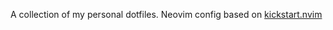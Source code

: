 A collection of my personal dotfiles.
Neovim config based on [kickstart.nvim](https://github.com/nvim-lua/kickstart.nvim)

